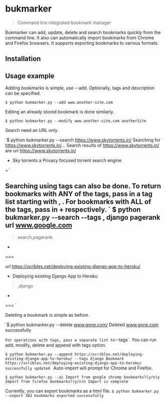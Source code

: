 # bukmarker
> Command line integrated bookmark manager 

Bukmarker can add, update, delete and search bookmarks quickly from the command line. It also can automatically import bookmarks from Chrome and Firefox browsers. It supports exporting bookmarks to various formats.

## Installation



## Usage example

Adding bookmarks is simple, use --add. Optionally, tags and description can be specified.

`$ python bukmarker.py --add www.another-site.com `

Editing an already stored bookmark is done similarly.

`$ python bukmarker.py --modify www.another-site.com anotherSite `

Search need an URL only. 
 
 `$ python bukmarker.py --search https://www.skytorrents.in/
Searching for https://www.skytorrents.in/...
Search results of https://www.skytorrents.in/ are
url https://www.skytorrents.in/
- Sky torrents a Privacy focused torrent search engine
>
+`

Searching using tags can also be done. To return bookmarks with ANY of the tags, pass in a tag list starting with , . For bookmarks with ALL of the tags, pass in + respectively.
` $ python bukmarker.py --search --tags , django pagerank
url www.google.com
-
> search,pagerank
+
===

url https://scribles.net/deploying-existing-django-app-to-heroku/
- Deploying existing Django App to Heroku
> ,django
+
===
`

Deleting a bookmark is simple as before.

`$ python bukmarker.py --delete www.gone.com/
Deleted www.gone.com successfully

`
For operations with tags, pass a separate list to `--tags`. You can run add, modify, delete and append with tags option.

`$ python bukmarker.py --append https://scribles.net/deploying-existing-django-app-to-heroku/ --tags django
Bookmark https://scribles.net/deploying-existing-django-app-to-heroku/ successfully updated
`
Auto-import will prompt for Chrome and Firefox.

`$ python bukmarker.py --ai
Import from google chrome bookmarks?(y/n)y
Import from firefox bookmarks?(y/n)n
Import is complete`

Currently, you can export bookmarks as a html file.
`$ python bukmarker.py --export
302 bookmarks exported successfully
`




